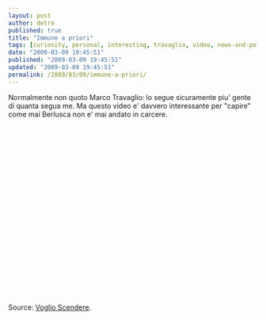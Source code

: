 ```yaml
---
layout: post
author: detro
published: true
title: "Immune a priori"
tags: [curiosity, personal, interesting, travaglio, video, news-and-politics, politics, berlusconi, italian]
date: "2009-03-09 19:45:51"
published: "2009-03-09 19:45:51"
updated: "2009-03-09 19:45:51"
permalink: /2009/03/09/immune-a-priori/
---
```


Normalmente non quoto Marco Travaglio: lo segue sicuramente piu' gente di quanta segua me.
Ma questo video e' davvero interessante per "capire" come mai Berlusca non e' mai andato in carcere.
<div align="center">
<object width="425" height="344"><param name="movie" value="http://www.youtube.com/v/zzBUu8nge1Q&hl=en&fs=1"></param><param name="allowFullScreen" value="true"></param><param name="allowscriptaccess" value="always"></param><embed src="http://www.youtube.com/v/zzBUu8nge1Q&hl=en&fs=1" type="application/x-shockwave-flash" allowscriptaccess="always" allowfullscreen="true" width="425" height="344"></embed></object>
</div>

Source: <a href="http://voglioscendere.ilcannocchiale.it/post/2190503.html">Voglio Scendere</a>.
